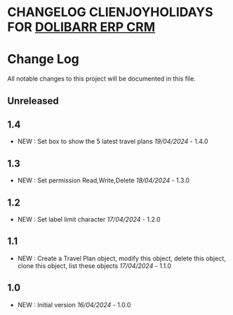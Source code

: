 # CHANGELOG CLIENJOYHOLIDAYS FOR [DOLIBARR ERP CRM](https://www.dolibarr.org)

# Change Log
All notable changes to this project will be documented in this file.

## Unreleased


## 1.4

- NEW : Set box to show the 5 latest travel plans *19/04/2024* - 1.4.0

## 1.3

- NEW : Set permission Read,Write,Delete *18/04/2024* - 1.3.0

## 1.2

- NEW : Set label limit character *17/04/2024* - 1.2.0

## 1.1

- NEW : Create a Travel Plan object, modify this object, delete this object, clone this object, list these objects *17/04/2024* - 1.1.0

## 1.0

- NEW : Initial version *16/04/2024* - 1.0.0
